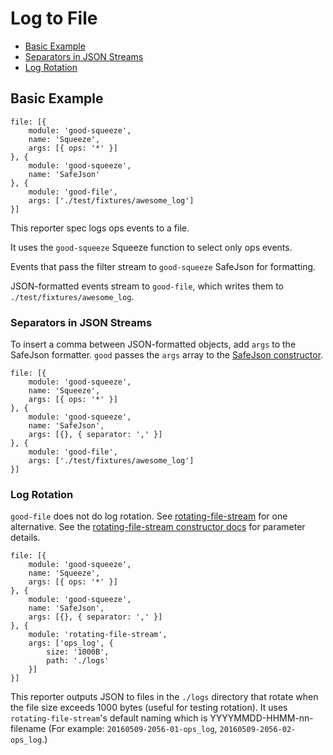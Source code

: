 # Log to File

- [Basic Example](#basic-example)
- [Separators in JSON Streams](#Separators-in-JSON-streams)
- [Log Rotation](#log-rotation)

## Basic Example

```
file: [{
    module: 'good-squeeze',
    name: 'Squeeze',
    args: [{ ops: '*' }]
}, {
    module: 'good-squeeze',
    name: 'SafeJson'
}, {
    module: 'good-file',
    args: ['./test/fixtures/awesome_log']
}]
```

This reporter spec logs ops events to a file.

It uses the `good-squeeze` Squeeze function to select only ops events.

Events that pass the filter stream to `good-squeeze` SafeJson for formatting.

JSON-formatted events stream to `good-file`, which writes them to `./test/fixtures/awesome_log`.

### Separators in JSON Streams

To insert a comma between JSON-formatted objects, add `args` to the SafeJson formatter. `good` passes the `args` array to the [SafeJson constructor](https://github.com/hapijs/good-squeeze#safejsonoptions-stringify).

```
file: [{
    module: 'good-squeeze',
    name: 'Squeeze',
    args: [{ ops: '*' }]
}, {
    module: 'good-squeeze',
    name: 'SafeJson',
    args: [{}, { separator: ',' }]
}, {
    module: 'good-file',
    args: ['./test/fixtures/awesome_log']
}]
```

### Log Rotation

`good-file` does not do log rotation. See [rotating-file-stream](https://github.com/iccicci/rotating-file-stream) for one alternative. See the [rotating-file-stream constructor docs](https://github.com/iccicci/rotating-file-stream#new-rotatingfilestreamfilename-options) for parameter details.

```
file: [{
    module: 'good-squeeze',
    name: 'Squeeze',
    args: [{ ops: '*' }]
}, {
    module: 'good-squeeze',
    name: 'SafeJson',
    args: [{}, { separator: ',' }]
}, {
    module: 'rotating-file-stream',
    args: ['ops_log', {
        size: '1000B',
        path: './logs'
    }]
}]
```

This reporter outputs JSON to files in the `./logs` directory that rotate when the file size exceeds 1000 bytes (useful for testing rotation). It uses `rotating-file-stream`'s default naming which is YYYYMMDD-HHMM-nn-filename (For example: `20160509-2056-01-ops_log`, `20160509-2056-02-ops_log`.)